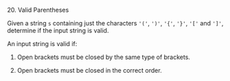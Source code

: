 20. Valid Parentheses

Given a string `s` containing just the
characters `'('`, `')'`, `'{'`, `'}'`, `'['` and `']'`, determine if the input
string is valid.

An input string is valid if:

1.  Open brackets must be closed by the same type of brackets.

2.  Open brackets must be closed in the correct order.
